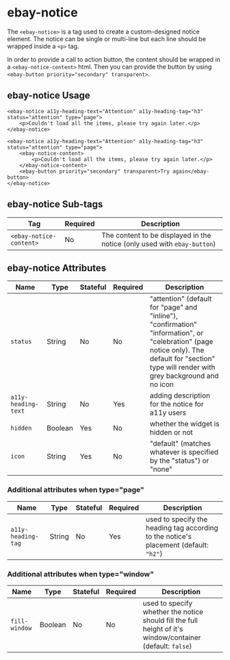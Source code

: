 # ebay-notice

The `<ebay-notice>` is a tag used to create a custom-designed notice element. The notice can be single or multi-line but each line should be wrapped inside a `<p>` tag.

In order to provide a call to action button, the content should be wrapped in a `<ebay-notice-content>` html. Then you can provide the button by using `<ebay-button priority="secondary" transparent>`.

## ebay-notice Usage

```marko
<ebay-notice a11y-heading-text="Attention" a11y-heading-tag="h3" status="attention" type="page">
    <p>Couldn't load all the items, please try again later.</p>
</ebay-notice>
```

```marko
<ebay-notice a11y-heading-text="Attention" a11y-heading-tag="h3" status="attention" type="page">
    <ebay-notice-content>
        <p>Couldn't load all the items, please try again later.</p>
    </ebay-notice-content>
    <ebay-button priority="secondary" transparent>Try again</ebay-button>
</ebay-notice>
```

## ebay-notice Sub-tags

Tag | Required | Description
--- | --- | ---
`<ebay-notice-content>` | No | The content to be displayed in the notice (only used with `ebay-button`)

## ebay-notice Attributes

Name | Type | Stateful | Required | Description
--- | --- | --- | --- | ---
`status`  | String | No | No | "attention" (default for "page" and "inline"), "confirmation" "information", or "celebration" (page notice only).  The default for "section" type will render with grey background and no icon
`a11y-heading-text` | String | No | Yes | adding description for the notice for a11y users
`hidden` | Boolean | Yes | No | whether the widget is hidden or not
`icon` | String | Yes | No | "default" (matches whatever is specified by the "status") or "none"

### Additional attributes when type="page"

Name | Type | Stateful | Required | Description
--- | --- | --- | --- | ---
`a11y-heading-tag` | String | No | Yes | used to specify the heading tag according to the notice's placement (default: `"h2"`)

### Additional attributes when type="window"

Name | Type | Stateful | Required | Description
--- | --- | --- | --- | ---
`fill-window` | Boolean | No | No | used to specify whether the notice should fill the full height of it's window/container (default: `false`)

